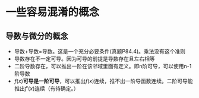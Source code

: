 # 一些容易混淆的概念

## 导数与微分的概念

+ 导数+导数=导数。这是一个充分必要条件(真题P84.4)。乘法没有这个准则
+ 导数存在不一定可导。因为可导的前提是导数存在且左右相等
+ 二阶导数存在，可以推出一阶在该邻域里面有定义。即n阶可导，可以使用n-1阶导数
+ $f(x)$**可导是一阶可导**，可以推出$f(x)$连续，推不出一阶导函数连续。二阶可导能推出$f'(x)$连续（有待确定。）